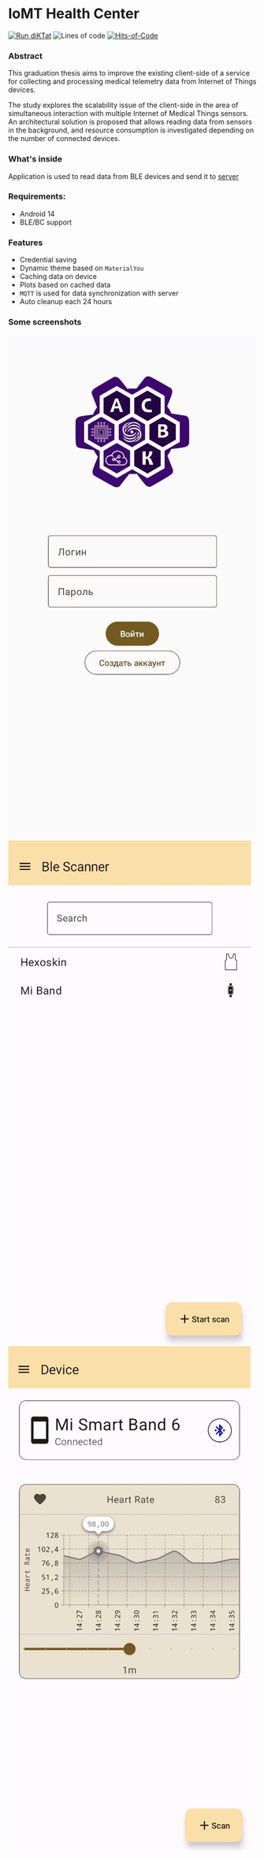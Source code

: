 ﻿# IoMT Health Center

[![Run diKTat](https://github.com/IoMT-LVK/iomt-android/actions/workflows/diktat.yml/badge.svg)](https://github.com/IoMT-LVK/iomt-android/actions/workflows/diktat.yml)
![Lines of code](https://img.shields.io/tokei/lines/github/IoMT-LVK/iomt-android)
[![Hits-of-Code](https://hitsofcode.com/github/IoMT-LVK/iomt-android?branch=main)](https://hitsofcode.com/github/IoMT-LVK/iomt-android/view?branch=main)


### Abstract

This graduation thesis aims to improve the existing client-side of a service for collecting and processing medical telemetry data from Internet of Things devices.

The study explores the scalability issue of the client-side in the area of simultaneous interaction with multiple Internet of Medical Things sensors.
An architectural solution is proposed that allows reading data from sensors in the background, and resource consumption is investigated depending on the number of connected devices.

### What's inside
Application is used to read data from BLE devices and send it to [server](https://github.com/IoMT-LVK/iomt_backend)

### Requirements:
 * Android 14
 * BLE/BC support

### Features
 * Credential saving
 * Dynamic theme based on `MaterialYou`
 * Caching data on device
 * Plots based on cached data
 * `MQTT` is used for data synchronization with server
 * Auto cleanup each 24 hours

### Some screenshots
![Login View](screenshots/login_view.jpg)
![Config Selection](screenshots/config_selection.jpg)
![Device View](screenshots/device_view.jpg)
